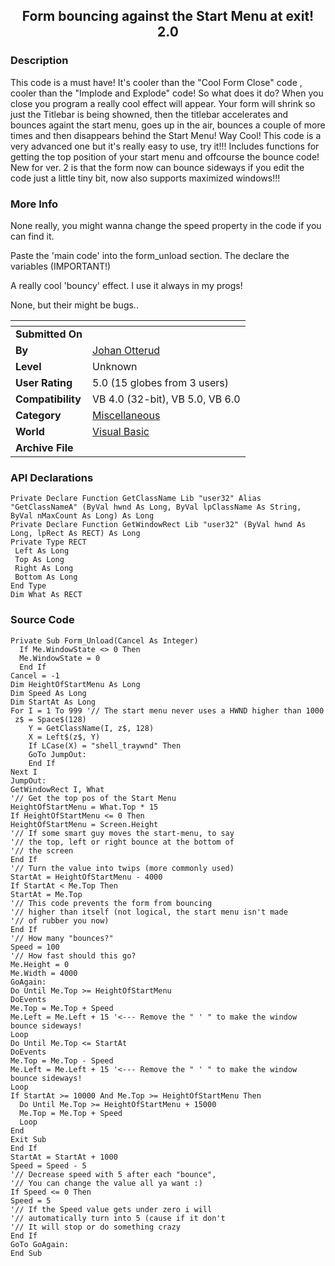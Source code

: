 ﻿<div align="center">

## Form bouncing against the Start Menu at exit\! 2\.0


</div>

### Description

This code is a must have! It's cooler than the "Cool Form Close" code , cooler than the "Implode and Explode" code! So what does it do? When you close you program a really cool effect will appear. Your form will shrink so just the Titlebar is being showned, then the titlebar accelerates and bounces againt the start menu, goes up in the air, bounces a couple of more times and then disappears behind the Start Menu! Way Cool! This code is a very advanced one but it's really easy to use, try it!!! Includes functions for getting the top position of your start menu and offcourse the bounce code! New for ver. 2 is that the form now can bounce sideways if you edit the code just a little tiny bit, now also supports maximized windows!!!
 
### More Info
 
None really, you might wanna change the speed property in the code if you can find it.

Paste the 'main code' into the form_unload section. The declare the variables (IMPORTANT!)

A really cool 'bouncy' effect. I use it always in my progs!

None, but their might be bugs..


<span>             |<span>
---                |---
**Submitted On**   |
**By**             |[Johan Otterud](https://github.com/Planet-Source-Code/PSCIndex/blob/master/ByAuthor/johan-otterud.md)
**Level**          |Unknown
**User Rating**    |5.0 (15 globes from 3 users)
**Compatibility**  |VB 4\.0 \(32\-bit\), VB 5\.0, VB 6\.0
**Category**       |[Miscellaneous](https://github.com/Planet-Source-Code/PSCIndex/blob/master/ByCategory/miscellaneous__1-1.md)
**World**          |[Visual Basic](https://github.com/Planet-Source-Code/PSCIndex/blob/master/ByWorld/visual-basic.md)
**Archive File**   |[](https://github.com/Planet-Source-Code/johan-otterud-form-bouncing-against-the-start-menu-at-exit-2-0__1-1920/archive/master.zip)

### API Declarations

```
Private Declare Function GetClassName Lib "user32" Alias "GetClassNameA" (ByVal hwnd As Long, ByVal lpClassName As String, ByVal nMaxCount As Long) As Long
Private Declare Function GetWindowRect Lib "user32" (ByVal hwnd As Long, lpRect As RECT) As Long
Private Type RECT
 Left As Long
 Top As Long
 Right As Long
 Bottom As Long
End Type
Dim What As RECT
```


### Source Code

```
Private Sub Form_Unload(Cancel As Integer)
  If Me.WindowState <> 0 Then
  Me.WindowState = 0
  End If
Cancel = -1
Dim HeightOfStartMenu As Long
Dim Speed As Long
Dim StartAt As Long
For I = 1 To 999 '// The start menu never uses a HWND higher than 1000
 z$ = Space$(128)
    Y = GetClassName(I, z$, 128)
    X = Left$(z$, Y)
    If LCase(X) = "shell_traywnd" Then
    GoTo JumpOut:
    End If
Next I
JumpOut:
GetWindowRect I, What
'// Get the top pos of the Start Menu
HeightOfStartMenu = What.Top * 15
If HeightOfStartMenu <= 0 Then
HeightOfStartMenu = Screen.Height
'// If some smart guy moves the start-menu, to say
'// the top, left or right bounce at the bottom of
'// the screen
End If
'// Turn the value into twips (more commonly used)
StartAt = HeightOfStartMenu - 4000
If StartAt < Me.Top Then
StartAt = Me.Top
'// This code prevents the form from bouncing
'// higher than itself (not logical, the start menu isn't made
'// of rubber you now)
End If
'// How many "bounces?"
Speed = 100
'// How fast should this go?
Me.Height = 0
Me.Width = 4000
GoAgain:
Do Until Me.Top >= HeightOfStartMenu
DoEvents
Me.Top = Me.Top + Speed
Me.Left = Me.Left + 15 '<--- Remove the " ' " to make the window bounce sideways!
Loop
Do Until Me.Top <= StartAt
DoEvents
Me.Top = Me.Top - Speed
Me.Left = Me.Left + 15 '<--- Remove the " ' " to make the window bounce sideways!
Loop
If StartAt >= 10000 And Me.Top >= HeightOfStartMenu Then
  Do Until Me.Top >= HeightOfStartMenu + 15000
  Me.Top = Me.Top + Speed
  Loop
End
Exit Sub
End If
StartAt = StartAt + 1000
Speed = Speed - 5
'// Decrease speed with 5 after each "bounce",
'// You can change the value all ya want :)
If Speed <= 0 Then
Speed = 5
'// If the Speed value gets under zero i will
'// automatically turn into 5 (cause if it don't
'// It will stop or do something crazy
End If
GoTo GoAgain:
End Sub
```

